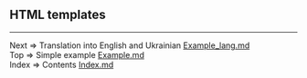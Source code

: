 ## HTML templates

___
Next => Translation into English and Ukrainian [Example_lang.md](https://github.com/tryteex/tiny-web/blob/main/doc/Example_lang.md)  
Top => Simple example [Example.md](https://github.com/tryteex/tiny-web/blob/main/doc/Example.md)   
Index => Contents [Index.md](https://github.com/tryteex/tiny-web/blob/main/doc/Index.md)  